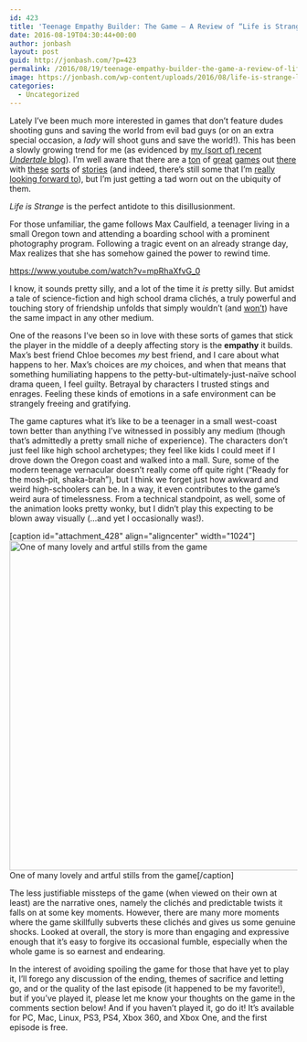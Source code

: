 ```yaml
---
id: 423
title: 'Teenage Empathy Builder: The Game — A Review of “Life is Strange”'
date: 2016-08-19T04:30:44+00:00
author: jonbash
layout: post
guid: http://jonbash.com/?p=423
permalink: /2016/08/19/teenage-empathy-builder-the-game-a-review-of-life-is-strange/
image: https://jonbash.com/wp-content/uploads/2016/08/life-is-strange-lover-holding-hands-walking-on-railroad-tracks-poster-print-picture-on-canvas-cheap-2.jpg
categories:
  - Uncategorized
---
```

Lately I’ve been much more interested in games that don’t feature dudes shooting guns and saving the world from evil bad guys (or on an extra special occasion, a <em>lady</em> will shoot guns and save the world!). This has been a slowly growing trend for me (as evidenced by <a href="http://jonbash.com/2016/05/28/what-makes-undertale-so-wonderful/">my (sort of) recent <em>Undertale</em> blog</a>). I’m well aware that there are a <a href="https://en.wikipedia.org/wiki/Metal_Gear_Solid">ton</a> of <a href="https://en.wikipedia.org/wiki/Mass_Effect">great</a> <a href="https://en.wikipedia.org/wiki/The_Last_of_Us">games</a> out <a href="https://en.wikipedia.org/wiki/Half-Life_2">there</a> with <a href="https://en.wikipedia.org/wiki/Uncharted#Uncharted:_The_Nathan_Drake_Collection">these</a> <a href="https://en.wikipedia.org/wiki/Final_Fantasy">sorts</a> of <a href="https://en.wikipedia.org/wiki/Fallout_3">stories</a> (and indeed, there’s still some that I’m <a href="https://en.wikipedia.org/wiki/Mass_Effect:_Andromeda">really looking forward to</a>), but I’m just getting a tad worn out on the ubiquity of them.

<em>Life is Strange</em> is the perfect antidote to this disillusionment.

For those unfamiliar, the game follows Max Caulfield, a teenager living in a small Oregon town and attending a boarding school with a prominent photography program. Following a tragic event on an already strange day, Max realizes that she has somehow gained the power to rewind time.

https://www.youtube.com/watch?v=mpRhaXfvG_0

I know, it sounds pretty silly, and a lot of the time it <em>is</em> pretty silly. But amidst a tale of science-fiction and high school drama clichés, a truly powerful and touching story of friendship unfolds that simply wouldn’t (and <a href="http://www.ign.com/articles/2016/07/27/life-is-strange-to-become-live-action-tv-show">won’t</a>) have the same impact in any other medium.

One of the reasons I’ve been so in love with these sorts of games that stick the player in the middle of a deeply affecting story is the <strong>empathy</strong> it builds. Max’s best friend Chloe becomes <em>my</em> best friend, and I care about what happens to her. Max’s choices are <em>my</em> choices, and when that means that something humiliating happens to the petty-but-ultimately-just-naïve school drama queen, I feel guilty. Betrayal by characters I trusted stings and enrages. Feeling these kinds of emotions in a safe environment can be strangely freeing and gratifying.

The game captures what it’s like to be a teenager in a small west-coast town better than anything I’ve witnessed in possibly any medium (though that’s admittedly a pretty small niche of experience). The characters don’t just feel like high school archetypes; they feel like kids I could meet if I drove down the Oregon coast and walked into a mall. Sure, some of the modern teenage vernacular doesn’t really come off quite right (“Ready for the mosh-pit, shaka-brah”), but I think we forget just how awkward and weird high-schoolers can be. In a way, it even contributes to the game’s weird aura of timelessness. From a technical standpoint, as well, some of the animation looks pretty wonky, but I didn’t play this expecting to be blown away visually (…and yet I occasionally was!).

[caption id="attachment_428" align="aligncenter" width="1024"]<img class="size-large wp-image-428" src="http://jonbash.com/wp-content/uploads/2016/08/life_is_strange__chloe_by_jvbuenconcejo-d8umyto-2-1024x577.png" alt="One of many lovely and artful stills from the game" width="1024" height="577" /> One of many lovely and artful stills from the game[/caption]

The less justifiable missteps of the game (when viewed on their own at least) are the narrative ones, namely the clichés and predictable twists it falls on at some key moments. However, there are many more moments where the game skillfully subverts these clichés and gives us some genuine shocks. Looked at overall, the story is more than engaging and expressive enough that it’s easy to forgive its occasional fumble, especially when the whole game is so earnest and endearing.

In the interest of avoiding spoiling the game for those that have yet to play it, I’ll forego any discussion of the ending, themes of sacrifice and letting go, and or the quality of the last episode (it happened to be my favorite!), but if you’ve played it, please let me know your thoughts on the game in the comments section below! And if you haven’t played it, go do it! It’s available for PC, Mac, Linux, PS3, PS4, Xbox 360, and Xbox One, and the first episode is free.